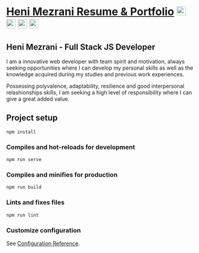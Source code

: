# [Heni Mezrani Resume &amp; Portfolio](https://henimezrani.github.io)   [<img src="https://image.flaticon.com/icons/svg/174/174857.svg" width="24" height="24" />](https://tn.linkedin.com/in/heni-mezrani-592070134)  [<img src="https://image.flaticon.com/icons/svg/25/25657.svg" width="24" height="24" />](https://github.com/henimezrani)  [<img src="https://image.flaticon.com/icons/svg/2111/2111398.svg" width="24" height="24" />](https://www.facebook.com/mez.heni)  <a href="mailto:henimezrani@gmail.com"><img src="https://image.flaticon.com/icons/svg/732/732200.svg" width="24" height="24" /></a>

## Heni Mezrani - Full Stack JS Developer

I am a innovative web developer with team spirit and motivation, always seeking opportunities where I can develop my personal skills as well as the knowledge acquired during my studies and previous work experiences.

Possessing polyvalence, adaptability, resilience and good interpersonal relashionships skills, I am seeking a high level of responsibility where I can give a great added value.


## Project setup
```
npm install
```

### Compiles and hot-reloads for development
```
npm run serve
```

### Compiles and minifies for production
```
npm run build
```

### Lints and fixes files
```
npm run lint
```

### Customize configuration
See [Configuration Reference](https://cli.vuejs.org/config/).